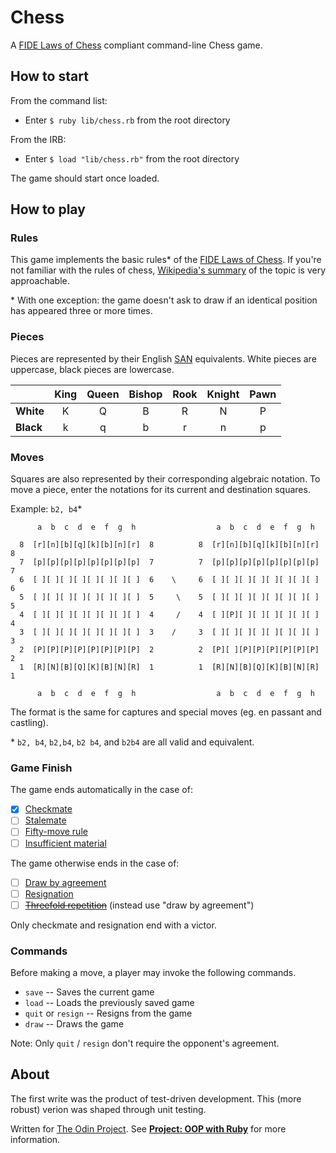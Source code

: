 # Chess

A [FIDE Laws of Chess](http://www.fide.com/component/handbook/?id=171&view=article) compliant command-line Chess game.

## How to start

From the command list:
  * Enter `$ ruby lib/chess.rb` from the root directory
  
From the IRB:
  * Enter `$ load "lib/chess.rb"` from the root directory

The game should start once loaded.

## How to play

### Rules

This game implements the basic rules* of the [FIDE Laws of Chess](http://www.fide.com/component/handbook/?id=171&view=article). If you're not familiar with the rules of chess, [Wikipedia's summary](https://en.wikipedia.org/wiki/Rules_of_chess) of the topic is very approachable.

\* With one exception: the game doesn't ask to draw if an identical position has appeared three or more times.

### Pieces

Pieces are represented by their English [SAN](https://en.wikipedia.org/wiki/Algebraic_notation_(chess)) equivalents. White pieces are uppercase, black pieces are lowercase.

|  | King | Queen | Bishop | Rook | Knight | Pawn |
| --- | :---: | :---: | :---: | :---: | :---: | :---: |
| **White** | K | Q | B | R | N | P |
| **Black** | k | q | b | r | n | p |

### Moves

Squares are also represented by their corresponding algebraic notation. To move a piece, enter the notations for its current and destination squares. 

Example: `b2, b4`*

```
      a  b  c  d  e  f  g  h                  a  b  c  d  e  f  g  h

  8  [r][n][b][q][k][b][n][r]  8          8  [r][n][b][q][k][b][n][r]  8
  7  [p][p][p][p][p][p][p][p]  7          7  [p][p][p][p][p][p][p][p]  7
  6  [ ][ ][ ][ ][ ][ ][ ][ ]  6    \     6  [ ][ ][ ][ ][ ][ ][ ][ ]  6
  5  [ ][ ][ ][ ][ ][ ][ ][ ]  5     \    5  [ ][ ][ ][ ][ ][ ][ ][ ]  5
  4  [ ][ ][ ][ ][ ][ ][ ][ ]  4     /    4  [ ][P][ ][ ][ ][ ][ ][ ]  4
  3  [ ][ ][ ][ ][ ][ ][ ][ ]  3    /     3  [ ][ ][ ][ ][ ][ ][ ][ ]  3
  2  [P][P][P][P][P][P][P][P]  2          2  [P][ ][P][P][P][P][P][P]  2
  1  [R][N][B][Q][K][B][N][R]  1          1  [R][N][B][Q][K][B][N][R]  1
  
      a  b  c  d  e  f  g  h                  a  b  c  d  e  f  g  h
```

The format is the same for captures and special moves (eg. en passant and castling).

\* `b2, b4`, `b2,b4`, `b2 b4`, and `b2b4` are all valid and equivalent.

### Game Finish

The game ends automatically in the case of:
* [x] [Checkmate](https://en.wikipedia.org/wiki/Glossary_of_chess#Checkmate)
* [ ] [Stalemate](https://en.wikipedia.org/wiki/Glossary_of_chess#Stalemate)
* [ ] [Fifty-move rule](https://en.wikipedia.org/wiki/Glossary_of_chess#Fifty-move_rule)
* [ ] [Insufficient material](https://en.wikipedia.org/wiki/Glossary_of_chess#Insufficient_material)

The game otherwise ends in the case of:
* [ ] [Draw by agreement](https://en.wikipedia.org/wiki/Glossary_of_chess#Draw_by_agreement)
* [ ] [Resignation](https://en.wikipedia.org/wiki/Glossary_of_chess#Resign)
* [ ] ~~[Threefold repetition](https://en.wikipedia.org/wiki/Glossary_of_chess#Threefold_repetition)~~ (instead use "draw by agreement")

Only checkmate and resignation end with a victor.

### Commands

Before making a move, a player may invoke the following commands.

* `save` -- Saves the current game
* `load` -- Loads the previously saved game
* `quit` or `resign` -- Resigns from the game
* `draw` -- Draws the game

Note: Only `quit` / `resign` don't require the opponent's agreement.

## About

The first write was the product of test-driven development. This (more robust) verion was shaped through unit testing.

Written for [The Odin Project](http://www.theodinproject.com/). See **[Project: OOP with Ruby](http://www.theodinproject.com/ruby-programming/oop)** for more information.
